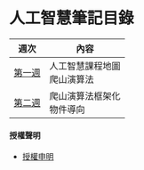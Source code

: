 # 人工智慧筆記目錄
週次 | 內容
---- | ----
[第一週](https://github.com/brian891005/ai109b/blob/main/Note/Week1.md) | 人工智慧課程地圖 <br> 爬山演算法 <br> 
[第二週](https://github.com/brian891005/ai109b/blob/main/Note/Week2.md) | 爬山演算法框架化 <br> 物件導向   <br> 

#### 授權聲明
* [授權申明](https://github.com/brian891005/sp109b/blob/main/Note/授權聲明/README.md)
